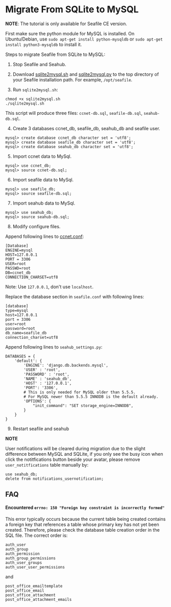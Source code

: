 # Migrate From SQLite to MySQL

**NOTE**: The tutorial is only available for Seafile CE version.

First make sure the python module for MySQL is installed. On Ubuntu/Debian, use `sudo apt-get install python-mysqldb` or `sudo apt-get install python3-mysqldb` to install it.

Steps to migrate Seafile from SQLite to MySQL:

1. Stop Seafile and Seahub.

2. Download [sqlite2mysql.sh](https://raw.githubusercontent.com/haiwen/seahub/master/scripts/sqlite2mysql.sh) and [sqlite2mysql.py](https://raw.githubusercontent.com/haiwen/seahub/master/scripts/sqlite2mysql.py) to the top directory of your Seafile installation path. For example, `/opt/seafile`.

3. Run `sqlite2mysql.sh`:

```
chmod +x sqlite2mysql.sh
./sqlite2mysql.sh
```

This script will produce three files: `ccnet-db.sql`, `seafile-db.sql`, `seahub-db.sql`.

4. Create 3 databases ccnet_db, seafile_db, seahub_db and seafile user.

```
mysql> create database ccnet_db character set = 'utf8';
mysql> create database seafile_db character set = 'utf8';
mysql> create database seahub_db character set = 'utf8';
```

5. Import ccnet data to MySql.

```
mysql> use ccnet_db;
mysql> source ccnet-db.sql;
```

6. Import seafile data to MySql.

```
mysql> use seafile_db;
mysql> source seafile-db.sql;
```

7. Import seahub data to MySql.

```
mysql> use seahub_db;
mysql> source seahub-db.sql;
```

8. Modify configure files.

Append following lines to [ccnet.conf](../config/ccnet-conf.md):

```
[Database]
ENGINE=mysql
HOST=127.0.0.1
PORT = 3306
USER=root
PASSWD=root
DB=ccnet_db
CONNECTION_CHARSET=utf8
```
Note: Use `127.0.0.1`, don't use `localhost`.

Replace the database section in `seafile.conf` with following lines:

```
[database]
type=mysql
host=127.0.0.1
port = 3306
user=root
password=root
db_name=seafile_db
connection_charset=utf8
```

Append following lines to `seahub_settings.py`:

```
DATABASES = {
    'default': {
        'ENGINE': 'django.db.backends.mysql',
        'USER' : 'root',
        'PASSWORD' : 'root',
        'NAME' : 'seahub_db',
        'HOST' : '127.0.0.1',
        'PORT': '3306',
        # This is only needed for MySQL older than 5.5.5.
        # For MySQL newer than 5.5.5 INNODB is the default already.
        'OPTIONS': {
            "init_command": "SET storage_engine=INNODB",
        }
    }
}
```

9. Restart seafile and seahub

**NOTE**

User notifications will be cleared during migration due to the slight difference between MySQL and SQLite, if you only see the busy icon when click the notitfications button beside your avatar, please remove `user_notitfications` table manually by:

```
use seahub_db;
delete from notifications_usernotification;
```

## FAQ

#### Encountered `errno: 150 "Foreign key constraint is incorrectly formed"`

This error typically occurs because the current table being created contains a foreign key that references a table whose primary key has not yet been created. Therefore, please check the database table creation order in the SQL file. The correct order is:

```
auth_user
auth_group
auth_permission
auth_group_permissions
auth_user_groups
auth_user_user_permissions
```
and
```
post_office_emailtemplate
post_office_email
post_office_attachment
post_office_attachment_emails
```
